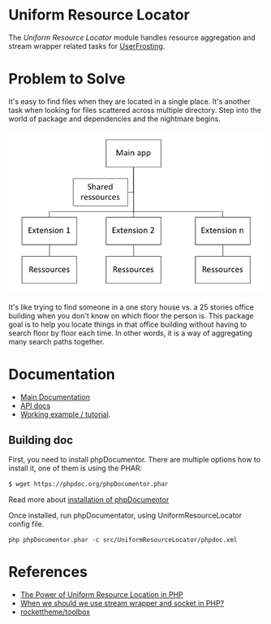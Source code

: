 # Uniform Resource Locator

The _Uniform Resource Locator_ module handles resource aggregation and stream wrapper related tasks for [UserFrosting](https://github.com/userfrosting/UserFrosting).

# Problem to Solve

It's easy to find files when they are located in a single place. It's another task when looking for files scattered across multiple directory. Step into the world of package and dependencies and the nightmare begins.

![](docs/Graph.png)

It's like trying to find someone in a one story house vs. a 25 stories office building when you don't know on which floor the person is. This package goal is to help you locate things in that office building without having to search floor by floor each time. In other words, it is a way of aggregating many search paths together.

# Documentation

* [Main Documentation](docs/)
* [API docs](docs/api/)
* [Working example / tutorial](docs/Example.md).

## Building doc

First, you need to install phpDocumentor. There are multiple options how to install it, one of them is using the PHAR:

```bash
$ wget https://phpdoc.org/phpDocumentor.phar
```

Read more about [installation of phpDocumentor](https://phpdoc.org/)

Once installed, run phpDocumentator, using UniformResourceLocator config file.

```
php phpDocumentor.phar -c src/UniformResourceLocator/phpdoc.xml 
```

# References

- [The Power of Uniform Resource Location in PHP](https://web.archive.org/web/20131116092917/http://webmozarts.com/2013/06/19/the-power-of-uniform-resource-location-in-php/)
- [When we should we use stream wrapper and socket in PHP?](https://stackoverflow.com/questions/11222498/when-we-should-we-use-stream-wrapper-and-socket-in-php)
- [rockettheme/toolbox](https://github.com/rockettheme/toolbox)
